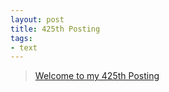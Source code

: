 ```yaml
---
layout: post
title: 425th Posting
tags: 
- text
---
```


> [Welcome to my 425th Posting](https://janghan-kor.tistory.com/1630)
